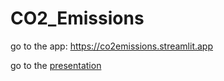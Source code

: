 # CO2_Emissions

go to the app: https://co2emissions.streamlit.app

go to the [presentation](https://github.com/claudio1975/CO2_Emissions/tree/main/presentation)
